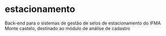 # estacionamento
Back-end para o sistemas de gestão de selos de estacionamento do IFMA Monte castelo, destinado ao módulo de análise de cadastro
